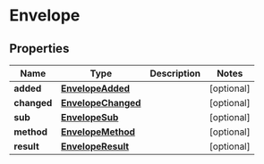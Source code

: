 
# Envelope

## Properties
Name | Type | Description | Notes
------------ | ------------- | ------------- | -------------
**added** | [**EnvelopeAdded**](EnvelopeAdded.md) |  |  [optional]
**changed** | [**EnvelopeChanged**](EnvelopeChanged.md) |  |  [optional]
**sub** | [**EnvelopeSub**](EnvelopeSub.md) |  |  [optional]
**method** | [**EnvelopeMethod**](EnvelopeMethod.md) |  |  [optional]
**result** | [**EnvelopeResult**](EnvelopeResult.md) |  |  [optional]



